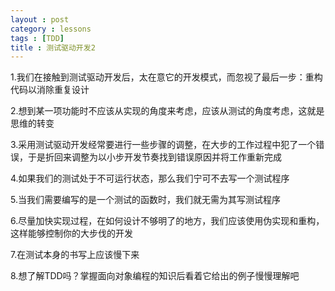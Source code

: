 ```yaml
---
layout : post
category : lessons
tags : [TDD]
title : 测试驱动开发2
---
```


1.我们在接触到测试驱动开发后，太在意它的开发模式，而忽视了最后一步：重构代码以消除重复设计

2.想到某一项功能时不应该从实现的角度来考虑，应该从测试的角度考虑，这就是思维的转变

3.采用测试驱动开发经常要进行一些步骤的调整，在大步的工作过程中犯了一个错误，于是折回来调整为以小步开发节奏找到错误原因并将工作重新完成

4.如果我们的测试处于不可运行状态，那么我们宁可不去写一个测试程序

5.当我们需要编写的是一个测试的函数时，我们就无需为其写测试程序

6.尽量加快实现过程，在如何设计不够明了的地方，我们应该使用伪实现和重构，这样能够控制你的大步伐的开发

7.在测试本身的书写上应该慢下来

8.想了解TDD吗？掌握面向对象编程的知识后看着它给出的例子慢慢理解吧